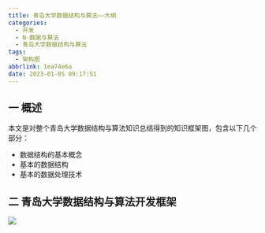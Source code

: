 ```yaml
---
title: 青岛大学数据结构与算法——大纲
categories:
  - 开发
  - N-数据与算法
  - 青岛大学数据结构与算法
tags:
  - 架构图
abbrlink: 1ea74e6a
date: 2023-01-05 09:17:51
---
```

## 一 概述

本文是对整个青岛大学数据结构与算法知识总结得到的知识框架图，包含以下几个部分：

* 数据结构的基本概念
* 基本的数据结构
* 基本的数据处理技术

<!--more-->

## 二 青岛大学数据结构与算法开发框架
![][1]


[1]:https://cdn.staticaly.com/gh/PGzxc/CDN/master/blog-data-struct-basic/data-stuct-qd-all-xmind-summary.png